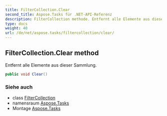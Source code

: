 ```yaml
---
title: FilterCollection.Clear
second_title: Aspose.Tasks für .NET-API-Referenz
description: FilterCollection methode. Entfernt alle Elemente aus dieser Sammlung.
type: docs
weight: 40
url: /de/net/aspose.tasks/filtercollection/clear/
---
```

## FilterCollection.Clear method

Entfernt alle Elemente aus dieser Sammlung.

```csharp
public void Clear()
```

### Siehe auch

* class [FilterCollection](../)
* namensraum [Aspose.Tasks](../../filtercollection/)
* Montage [Aspose.Tasks](../../../)



